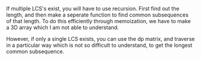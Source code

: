 If multiple LCS's exist, you will have to use recursion.
First find out the length, and then make a seperate function to find common subsequences of that length.
To do this efficiently through memoization, we have to make a 3D array which I am not able to understand.

However, if only a single LCS exists, you can use the dp matrix, and traverse in a particular way which is not so difficult to understand, to get the longest common subsequence.